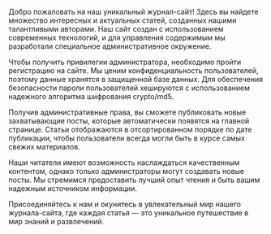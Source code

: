 Добро пожаловать на наш уникальный журнал-сайт!
Здесь вы найдете множество интересных и актуальных статей, созданных нашими талантливыми авторами.
Наш сайт создан с использованием современных технологий, и для управления содержимым мы разработали специальное административное окружение.

Чтобы получить привилегии администратора, необходимо пройти регистрацию на сайте.
Мы ценим конфиденциальность пользователей, поэтому данные хранятся в защищенной базе данных.
Для обеспечения безопасности пароли пользователей хешируются с использованием надежного алгоритма шифрования crypto/md5.

Получив административные права, вы сможете публиковать новые захватывающие посты, которые автоматически появятся на главной странице.
Статьи отображаются в отсортированном порядке по дате публикации, чтобы пользователи всегда могли быть в курсе самых свежих материалов.

Наши читатели имеют возможность наслаждаться качественным контентом, однако только администраторы могут создавать новые посты.
Мы стремимся предоставить лучший опыт чтения и быть вашим надежным источником информации.

Присоединяйтесь к нам и окунитесь в увлекательный мир нашего журнала-сайта, где каждая статья — это уникальное путешествие в мир знаний и развлечений.
